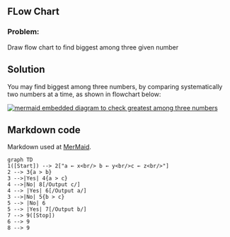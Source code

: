 ## FLow Chart

### Problem:

Draw flow chart to find biggest among three given number

## Solution

You may find biggest among three numbers, by comparing systematically two numbers at a time, as shown in flowchart below:

[![mermaid embedded diagram to check greatest among three numbers](
https://mermaid.ink/img/pako:eNo9UL1ugzAQfpXTTY2UCDXkr6jKlK7tkC4Vx3CAG1CCjRxbagqsnfuMfZIaQ9i-f-muwUzlAiM8aa4LeD-QfHyIj4a1SWawWOxhGRMy_P38wtdzqoM9pJ7cPMk8_vaYMCG59J2wYXDBjmTY8_ZDXFtYeTFz4sqHBnUTB2_W1NYAB8lota-qhd1kZL0RTsa6Sced9bDj0xPzq9upnPblrbee-sNUncxIbgaB5O4OcI6V0BWXuXtGQxKA0BSiEoSRgznrMyHJzuXYGnW8yQwjo62Yo1b2VGD0yZerY7bO2YhDye6j1T0yiC95aZQek90_HeB4Xg)](https://mermaid-js.github.io/mermaid-live-editor/edit#pako:eNo9UL1ugzAQfpXTTY2UCDXkr6jKlK7tkC4Vx3CAG1CCjRxbagqsnfuMfZIaQ9i-f-muwUzlAiM8aa4LeD-QfHyIj4a1SWawWOxhGRMy_P38wtdzqoM9pJ7cPMk8_vaYMCG59J2wYXDBjmTY8_ZDXFtYeTFz4sqHBnUTB2_W1NYAB8lota-qhd1kZL0RTsa6Sced9bDj0xPzq9upnPblrbee-sNUncxIbgaB5O4OcI6V0BWXuXtGQxKA0BSiEoSRgznrMyHJzuXYGnW8yQwjo62Yo1b2VGD0yZerY7bO2YhDye6j1T0yiC95aZQek90_HeB4Xg)

## Markdown code

Markdown used at [MerMaid](https://mermaid-js.github.io/mermaid-live-editor/).

```
graph TD
1([Start]) --> 2["a ← x<br/> b ← y<br/>c ← z<br/>"]
2 --> 3{a > b}
3 -->|Yes| 4{a > c}
4 -->|No| 8[/Output c/]
4 --> |Yes| 6[/Output a/]
3 -->|No| 5{b > c}
5 --> |No| 6
5 --> |Yes| 7[/Output b/]
7 --> 9([Stop])
6 --> 9
8 --> 9
```
